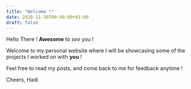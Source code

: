 ```yaml
---
title: "Welcome !"
date: 2020-11-30T00:40:09+01:00
draft: false
---
```


Hello There ! **Awesome** to *see* you ! 

Welcome to my personal website where I will be showcasing some of the projects I worked on with **you** ! 

Feel free to read my posts, and come back to me for feedback anytime ! 

Cheers, 
Hadi 


